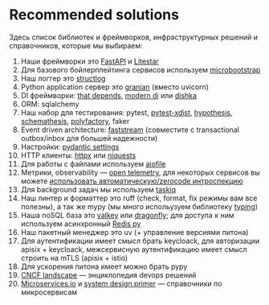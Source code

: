 Recommended solutions
===
Здесь список библиотек и фреймворков, инфраструктурных решений и справочников, которые мы выбираем:

1. Наши фреймворки это [FastAPI](https://github.com/tiangolo/fastapi) и [Litestar](https://github.com/litestar-org/litestar)
1. Для базового бойлерплейтинга сервисов используем [microbootstrap](https://github.com/community-of-python/microbootstrap)
1. Наш логгер это [structlog](https://www.structlog.org/en/stable/)
1. Python application сервер это [granian](https://github.com/emmett-framework/granian) (вместо uvicorn)
1. DI фреймворки: [that depends](https://github.com/modern-python/that-depends), [modern di](https://github.com/modern-python/modern-di/) или [dishka](https://github.com/reagento/dishka)
1. ORM: sqlalchemy
1. Наш набор для тестирования: pytest, [pytest-xdist](https://github.com/pytest-dev/pytest-xdist), [hypothesis](https://github.com/HypothesisWorks/hypothesis), [schemathesis](https://github.com/schemathesis/schemathesis), [polyfactory](https://polyfactory.litestar.dev/latest/), faker
1. Event driven architecture: [faststream](https://github.com/airtai/faststream) (совместите с transactional outbox/inbox для большей надежности)
1. Настройки: [pydantic settings](https://docs.pydantic.dev/latest/concepts/pydantic_settings/)
1. HTTP клиенты: [httpx](https://www.python-httpx.org/) или [niquests](https://niquests.readthedocs.io/en/latest/)
1. Для работы с файлами используем [aiofile](https://github.com/mosquito/aiofile)
1. Метрики, observability — [open telemetry](https://opentelemetry.io/docs/languages/python/), для некоторых сервисов вы можете [использовать автоматическую/zerocode интроспекцию](https://opentelemetry.io/docs/zero-code/python/)
1. Для background задач мы используем [taskiq](https://github.com/taskiq-python/taskiq)
1. Наш линтер и форматтер это ruff (check, format, fix режимы вам все полезны), а так же mypy (мы много испольузуем библиотеку [typing](https://docs.python.org/3/library/typing.html))
1. Наша noSQL база это [valkey](https://valkey.io/) или [dragonfly](https://www.dragonflydb.io/); для доступа к ним используем асинхронный [Redis py](https://github.com/redis/redis-py)
1. Наш пакетный менеджер это uv (+ управление версиями питона)
1. Для аутентификации имеет смысл брать keycloack, для авторизации apisix + keycloack, межсервисную аутентификацию имеет смысл строить на mTLS (apisix + istio)
1. Для ускорения питона имеет можно брать pypy
1. [CNCF landscape](https://landscape.cncf.io/) — энциклопедия devops решений
1. [Microservices.io](https://microservices.io/) и [system design primer](https://github.com/donnemartin/system-design-primer) — справочники по микросервисам
